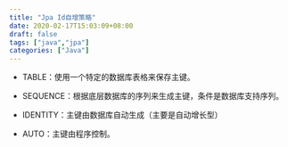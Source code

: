 ```yaml
---
title: "Jpa Id自增策略"
date: 2020-02-17T15:03:09+08:00
draft: false
tags: ["java","jpa"]
categories: ["Java"]
---
```


- TABLE：使用一个特定的数据库表格来保存主键。

- SEQUENCE：根据底层数据库的序列来生成主键，条件是数据库支持序列。

- IDENTITY：主键由数据库自动生成（主要是自动增长型）

- AUTO：主键由程序控制。